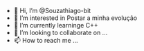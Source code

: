 - 👋 Hi, I’m @Souzathiago-bit
- 👀 I’m interested in Postar a minha evolução 
- 🌱 I’m currently learninge C++
- 💞️ I’m looking to collaborate on ...
- 📫 How to reach me ...

<!---
Souzathiago-bit/Souzathiago-bit is a ✨ special ✨ repository because its `README.md` (this file) appears on your GitHub profile.
You can click the Preview link to take a look at your changes.
--->
